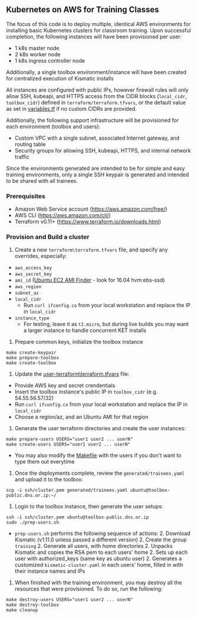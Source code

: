 ## Kubernetes on AWS for Training Classes
The focus of this code is to deploy multiple, identical AWS environments for installing basic Kubernetes clusters for classroom training.
Upon successful completion, the following instances will have been provisioned per user:
  * 1 k8s master node
  * 2 k8s worker node
  * 1 k8s ingress controller node

Additionally, a single toolbox environment/instance will have been created for centralized execution of Kismatic installs

All instances are configured with public IPs, however firewall rules will only allow SSH, kubeapi, and HTTPS access from the CIDR blocks (`local_cidr`, `toolbox_cidr`) defined in `terraform/terraform.tfvars`, or the default value as set in [variables.tf](terraform/variables.tf) if no custom CIDRs are provided.

Additionally, the following support infrastructure will be provisioned for each environment (toolbox and users):
  * Custom VPC with a single subnet, associated Internet gateway, and routing table
  * Security groups for allowing SSH, kubeapi, HTTPS, and internal network traffic

Since the environments generated are intended to be for simple and easy training environments, only a single SSH keypair is generated and intended to be shared with all trainees.

### Prerequisites
* Amazon Web Service account (https://aws.amazon.com/free/)
* AWS CLI (https://aws.amazon.com/cli/)
* Terraform v0.11+ (https://www.terraform.io/downloads.html)

### Provision and Build a cluster
1. Create a new `terraform\terraform.tfvars` file, and specify any overrides, especially:
  * `aws_access_key`
  * `aws_secret_key`
  * `ami_id` ([Ubuntu EC2 AMI Finder](https://cloud-images.ubuntu.com/locator/ec2/) - look for 16.04 hvm:ebs-ssd)
  * `aws_region`
  * `subnet_az`
  * `local_cidr`
    * Run `curl ifconfig.co` from your local workstation and replace the IP in `local_cidr`
  * `instance_type`
    * For testing, leave it as `t2.micro`, but during live builds you may want a larger instance to handle concurrent KET installs

1. Prepare common keys, initialize the toolbox instance
  ```
  make create-keypair
  make prepare-toolbox
  make create-toolbox
  ```

1. Update the [user-terraform\terraform.tfvars](user-terraform\terraform.tfvars) file:
  * Provide AWS key and secret crendentials
  * Insert the toolbox instance's public IP in `toolbox_cidr` (e.g. 54.55.56.57/32)
  * Run `curl ifconfig.co` from your local workstation and replace the IP in `local_cidr`
  * Choose a region/az, and an Ubuntu AMI for that region

1. Generate the user terraform directories and create the user instances:
  ```
  make prepare-users USERS="user1 user2 ... userN"
  make create-users USERS="user1 user2 ... userN"
  ```
  * You may also modify the [Makefile](Makefile) with the users if you don't want to type them out everytime

1. Once the deployments complete, review the `generated/trainees.yaml` and upload it to the toolbox:
  ```
  scp -i ssh/cluster.pem generated/trainees.yaml ubuntu@toolbox-public.dns.or.ip:~/
  ```

1. Login to the toolbox instance, then generate the user setups:
  ```
  ssh -i ssh/cluster.pem ubuntu@toolbox-public.dns.or.ip
  sudo ./prep-users.sh
  ```
  *  `prep-users.sh` performs the following sequence of actions:
    2. Download Kismatic (v1.11.0 unless passed a different version)
    2. Create the group `training`
    2. Generate all users, with home directories
    2. Unpacks Kismatic and copies the RSA pem to each users' home
    2. Sets up each user with authorized_keys (same key as ubuntu user)
    2. Generates a customized `kismatic-cluster.yaml` in each users' home, filled in with their instance names and IPs

1. When finished with the training environment, you may destroy all the resources that were provisioned. To do so, run the following:
  ```
  make destroy-users USERS="user1 user2 ... userN"
  make destroy-toolbox
  make cleanup
  ```
